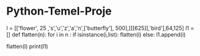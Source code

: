 # Python-Temel-Proje
l = [['flower', 25 ,'s','u','z','a','n',['butterfly'], 500],[[[625]],'bird'],64,125]
l1 = []
def flatten(n):
    for i in n :
        if isinstance(i,list):
            flatten(i)
        else:
            l1.append(i)

flatten(l)
print(l1)
